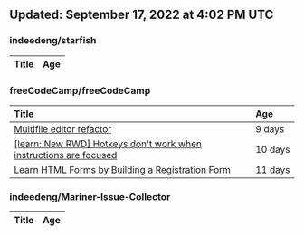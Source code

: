 ## Updated: September 17, 2022 at 4:02 PM UTC


### indeedeng/starfish
|**Title**|**Age**|
|:----|:----|


### freeCodeCamp/freeCodeCamp
|**Title**|**Age**|
|:----|:----|
|[Multifile editor refactor](https://github.com/freeCodeCamp/freeCodeCamp/issues/47467)|9&nbsp;days|
|[[learn: New RWD] Hotkeys don't work when instructions are focused ](https://github.com/freeCodeCamp/freeCodeCamp/issues/47457)|10&nbsp;days|
|[Learn HTML Forms by Building a Registration Form](https://github.com/freeCodeCamp/freeCodeCamp/issues/47456)|11&nbsp;days|


### indeedeng/Mariner-Issue-Collector
|**Title**|**Age**|
|:----|:----|